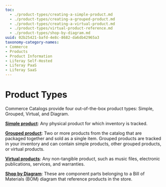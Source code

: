 ```yaml
---
toc:
  - ./product-types/creating-a-simple-product.md
  - ./product-types/creating-a-grouped-product.md
  - ./product-types/creating-a-virtual-product.md
  - ./product-types/virtual-product-reference.md
  - ./product-types/shop-by-diagram.md
uuid: 02b25421-bafd-4e8c-8682-da6db42965a3
taxonomy-category-names:
- Commerce
- Products
- Product Information
- Liferay Self-Hosted
- Liferay PaaS
- Liferay SaaS
---
```


# Product Types

Commerce Catalogs provide four out-of-the-box product types: Simple, Grouped, Virtual, and Diagram.

**[Simple product](./product-types/creating-a-simple-product.md)**: Any physical product for which inventory is tracked.

**[Grouped product](./product-types/creating-a-grouped-product.md)**: Two or more products from the catalog that are packaged together and sold as a single item. Grouped products are tracked in your inventory and can contain simple products, other grouped products, or virtual products.

**[Virtual products](./product-types/creating-a-virtual-product.md)**: Any non-tangible product, such as music files, electronic publications, services, and warranties.

**[Shop by Diagram](./product-types/shop-by-diagram.md)**: These are component parts belonging to a Bill of Materials (BOM) diagram that reference products in the store.

